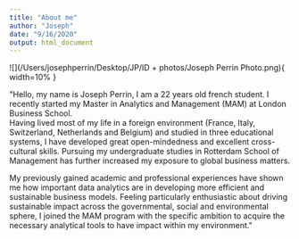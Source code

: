 ```yaml
---
title: "About me"
author: "Joseph"
date: "9/16/2020"
output: html_document
---
```


![](/Users/josephperrin/Desktop/JP/ID + photos/Joseph Perrin Photo.png){ width=10% }

"Hello, my name is Joseph Perrin, I am a 22 years old french student. I recently started my Master in Analytics and Management (MAM) at London Business School.  
Having lived most of my life in a foreign environment (France, Italy, Switzerland, Netherlands and Belgium) and studied in three educational systems, I have developed great open-mindedness and excellent cross-cultural skills. Pursuing my undergraduate studies in Rotterdam School of Management has further increased my exposure to global business matters.

My previously gained academic and professional experiences have shown me how important data analytics are in developing more efficient and sustainable business models. Feeling particularly enthusiastic about driving sustainable impact across the governmental, social and environmental sphere, I joined the MAM program with the specific ambition to acquire the necessary analytical tools to have impact within my environment."





